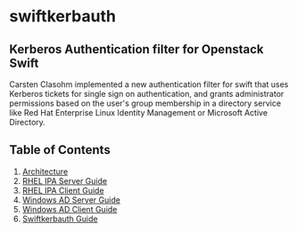swiftkerbauth
=============

Kerberos Authentication filter for Openstack Swift
--------------------------------------------------

Carsten Clasohm implemented a new authentication filter for swift
that uses Kerberos tickets for single sign on authentication, and
grants administrator permissions based on the user's group membership
in a directory service like Red Hat Enterprise Linux Identity Management
or Microsoft Active Directory.

Table of Contents
-----------------

1. [Architecture](doc/architecture.md)
2. [RHEL IPA Server Guide](doc/ipa_server.md)
3. [RHEL IPA Client Guide](doc/ipa_client.md)
4. [Windows AD Server Guide](doc/AD_server.md)
5. [Windows AD Client Guide](doc/AD_client.md)
6. [Swiftkerbauth Guide](doc/swiftkerbauth_guide.md)
